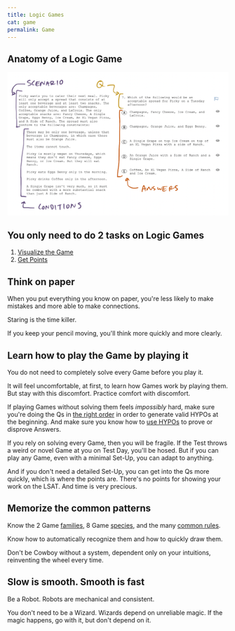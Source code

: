 ```yaml
---
title: Logic Games
cat: game
permalink: Game
---
```


## Anatomy of a Logic Game

[![example of a logic Game][1]][1]

## You only need to do 2 tasks on Logic Games

1. [Visualize the Game][2]
2. [Get Points][3]

## Think on paper

When you put everything you know on paper, you're less likely to make mistakes and more able to make connections.

Staring is the time killer. 

If you keep your pencil moving, you'll think more quickly and more clearly.

## Learn how to play the Game by playing it

You do not need to completely solve every Game before you play it.

It will feel uncomfortable, at first, to learn how Games work by playing them. But stay with this discomfort. Practice comfort with discomfort.

If playing Games without solving them feels *impossibly* hard, make sure you're doing the Qs in [the right order][3] in order to generate valid HYPOs at the beginning. And make sure you know how to [use HYPOs][4] to prove or disprove Answers.

If you rely on solving every Game, then you will be fragile. If the Test throws a weird or novel Game at you on Test Day, you'll be hosed. But if you can play any Game, even with a minimal Set-Up, you can adapt to anything. 

And if you don't need a detailed Set-Up, you can get into the Qs more quickly, which is where the points are. There's no points for showing your work on the LSAT. And time is very precious.

## Memorize the common patterns

Know the 2 Game [families][5], 8 Game [species][5], and the many [common rules][6].

Know how to automatically recognize them and how to quickly draw them.

Don't be Cowboy without a system, dependent only on your intuitions, reinventing the wheel every time.

## Slow is smooth. Smooth is fast

Be a Robot. Robots are mechanical and consistent.

You don't need to be a Wizard. Wizards depend on unreliable magic. If the magic happens, go with it, but don't depend on it.

[1]: assets/images/LGanatomy.png
[2]: visualize.html
[3]: points.html
[4]: could.html
[5]: species.html
[6]: rules.html